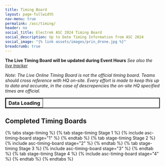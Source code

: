 ```yaml
---
title: Timing Board
layout: page-fullwidth
nav-menu: true
permalink: /asc/timing/
header: no
social_title: Electrek ASC 2024 Timing Board
social_description: Up to Date Timing Information from ASC 2024
social_image: "{% link assets/images/prin_drone.jpg %}"
breadcrumb: true
---
```


__The Live Timing Board will be updated during Event Hours__
*See also the [live tracker](http://fleet.iosix.com/solar/)*

*Note: The Live Online Timing Board is not the official timing board. Teams should cross reference with HQ on-site. Every effort is made to keep this up to data and accurate, in the case of descrepencies the on-site HQ specified times are official.*

<style>


thead {
	font-weight: bold;
	border-bottom: 2px solid;
}

td, th {
	border: 1px solid;
}

td {
	white-space: nowrap;
	display: block;
	overflow: auto; 
	max-width: 100%;
}

td.transition, tr.transition {
	transition: background-color 4s ease-in;
}

td.changed, tr.changed {
	background-color: #84bc41;
}

td:last-child {
	font-style: italic;
}
</style>
<table id="liveTable" style="margin:auto; border: 2px solid;overflow:auto;">
<th>Data Loading</th>
</table>
<span id="livenote" style="display: none;">
__The Timing Board is currently live!__ _Information on this page automatically updates, next updating in <b><span id="countdowntime">-</span></b> seconds._</span>
<span id="notlivenote" style="display: none;">__The Timing Board is not current live, live updates will begin at: <span id="livestarttime">-</span>__. Please Refresh at that time.</span>


## Completed Timing Boards
{% tabs stage-timing %}
{% tab stage-timing Stage 1 %}
{% include asc-timing-board stage="1" %}
{% endtab %}
{% tab stage-timing Stage 2 %}
{% include asc-timing-board stage="2" %}
{% endtab %}
{% tab stage-timing Stage 3 %}
{% include asc-timing-board stage="3" %}
{% endtab %}
{% tab stage-timing Stage 4 %}
{% include asc-timing-board stage="4" %}
{% endtab %}
{% endtabs %}

<link rel="stylesheet" href="{{ url }}/2024/assets/css/tabs.css">
<script src="{{ url }}/2024/assets/js/tabs.js"></script>
<script> jekyllTabs.init({
});</script>

<script>

update_interval_seconds = 60;

function fadeoutHighlight(changeList){
	changeList.forEach((id) => {
		document.getElementById(id).classList.add("transition");
		document.getElementById(id).classList.remove("changed");
	});
}

function highlightChanges(changeList){
	changeList.forEach((id) => {
		document.getElementById(id).classList.remove("transition");
		document.getElementById(id).classList.add("changed");
		setTimeout(fadeoutHighlight, 500, changeList);
	});
}

function updateTable(timingData){
	liveTable = document.getElementById("liveTable");
	changedIds = [];
	timingData.results.forEach((result, rowIndex) => {
		existingRow = document.getElementById(`row${rowIndex}`)
		const cells = result.split(',');
		if (existingRow){
			cells.forEach((cell, cellIndex) => {
				existingCell = document.getElementById(`row${rowIndex}cell${cellIndex}`)
				existingContent = existingCell.innerHTML;
				existingCell.innerHTML = cell;
				if(existingContent != cell){
					if(!existingContent.includes("Texas")){ 
					changedIds.push(`row${rowIndex}cell${cellIndex}`);
					}
				}
		});
		}
		else{
			const newRow = liveTable.insertRow();
			newRow.id = `row${rowIndex}`;
			changedIds.push(`row${rowIndex}`)
			cells.forEach((cell, cellIndex) => {
				const newCell = newRow.insertCell();
				newCell.innerHTML = cell;
				newCell.id = `row${rowIndex}cell${cellIndex}`
			});
		}
	});
	highlightChanges(changedIds);
}

var time_to_update = update_interval_seconds;
function next_update_time(){
	document.getElementById("countdowntime").innerHTML = time_to_update;
	if(time_to_update == 1 && document.hidden == true){
		console.log("Wait");
		return;
	}
	if (time_to_update == 0){
			getTimingDataUpdateTable()
			time_to_update = update_interval_seconds;
	}else{
		time_to_update--;
	}
}

function createTable(timingData){
	liveTable = document.getElementById("liveTable");
	switch(Number(timingData.stage)) {
	  case 1:
		liveTable.innerHTML = document.getElementById("stage1template").innerHTML;
		break;
	  case 2:
		liveTable.innerHTML = document.getElementById("stage2template").innerHTML;
		break;
	  case 3: 
		liveTable.innerHTML = document.getElementById("stage3template").innerHTML;
		break;
	  case 4:
		liveTable.innerHTML = document.getElementById("stage4template").innerHTML;
		break;
	  default:
		liveTable.innerHTML = "<th>Data Not Available</th>"
		throw new Error("Unknown Stage")
		break;
	} 
	
	if(!timingData.live){
		document.getElementById("livestarttime").innerHTML = timingData.livestart;
		document.getElementById("notlivenote").style.display = "";
		return;
	};
	timingData.results.forEach((result, rowIndex) => {
		const newRow = liveTable.getElementsByTagName('tbody')[0].insertRow();
		newRow.id = `row${rowIndex}`
		const cells = result.split(',');
		cells.forEach((cell, cellIndex) => {
			const newCell = newRow.insertCell();
			newCell.innerHTML = cell;
			newCell.id = `row${rowIndex}cell${cellIndex}`
		});
	});
	document.getElementById("livenote").style.display = "";
	setInterval(next_update_time, 1000);
}

function getTimingDataUpdateTable(){
	console.log("Running Update");
	fetch("../../assets/timing/timing.json")
		.then(res => res.json())
		.then(function(res) {updateTable(res)})
		.catch(function(error){console.log(error)})
}

fetch("../../assets/timing/timing.json")
  .then(res => res.json())
  .then(function(res) {createTable(res)})
  .catch(function(error){console.log(error)})

</script>


<div id="templateheaders" style="display:none">
<div id="stage1template">
{% include asc-timing-board stage="1" %}
</div>
<div id="stage2template">
{% include asc-timing-board stage="2" %}
</div>
<div id="stage3template">
{% include asc-timing-board stage="3" %}
</div>
<div id="stage4template">
{% include asc-timing-board stage="4" %}
</div>
</div>